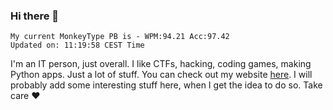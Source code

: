 ### Hi there 👋
<!-- PB START -->
```
My current MonkeyType PB is - WPM:94.21 Acc:97.42
Updated on: 11:19:58 CEST Time
```
<!-- PB END -->
I'm an IT person, just overall. I like CTFs, hacking, coding games, making Python apps. Just a lot of stuff.
You can check out my website [here](https://skill3472.github.io/).
I will probably add some interesting stuff here, when I get the idea to do so. Take care ❤️

